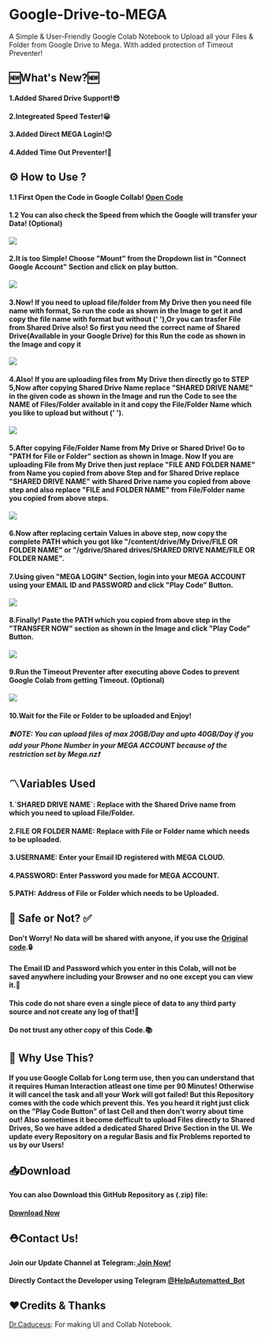 # Google-Drive-to-MEGA
A Simple & User-Friendly Google Colab Notebook to Upload all your Files &amp; Folder from Google Drive to Mega. With added protection of Timeout Preventer!

## 🆕What's New?🆕
<h4>1.Added Shared Drive Support!😎</h4>
<h4>2.Integreated Speed Tester!😀</h4>
<h4>3.Added Direct MEGA Login!😉</h4>
<h4>4.Added Time Out Preventer!🤩</h4>
  
## ⚙️ How to Use ? 
<h4> 1.1 First Open the Code in Google Collab! <a href="https://colab.research.google.com/github/TheCaduceus/Google-Drive-to-MEGA/blob/main/Google_Drive_to_Mega_Transfer.ipynb">Open Code</a> </h4>
<h4> 1.2 You can also check the Speed from which the Google will transfer your Data! (Optional)</h4>
<img src="/Img/27.png">
<h4> 2.It is too Simple! Choose "Mount" from the Dropdown list in "Connect Google Account" Section and click on play button. </h4>
<img src="/Img/20.png">
<h4> 3.Now! If you need to upload file/folder from My Drive then you need file name with format, So run the code as shown in the Image to get it and copy the file name with format but without (' '),Or you can trasfer File from Shared Drive also! So first you need the correct name of Shared Drive(Available in your Google Drive) for this Run the code as shown in the Image and copy it </h4>
<img src="/Img/21.png">
<h4> 4.Also! If you are uploading files from My Drive then directly go to STEP 5,Now after copying Shared Drive Name replace "SHARED DRIVE NAME" in the given code as shown in the Image and run the Code to see the NAME of Files/Folder available in it and copy the File/Folder Name which you like to upload but without (' ').</h4>
<img src="/Img/22.png">
<h4> 5.After copying File/Folder Name from My Drive or Shared Drive! Go to "PATH for File or Folder" section as shown in Image. Now If you are uploading File from My Drive then just replace "FILE AND FOLDER NAME" from Name you copied from above Step and for Shared Drive replace "SHARED DRIVE NAME" with Shared Drive name you copied from above step and also replace "FILE and FOLDER NAME" from File/Folder name you copied from above steps.</h4>
<img src="/Img/23.png">
<h4> 6.Now after replacing certain Values in above step, now copy the complete PATH which you got like "/content/drive/My Drive/FILE OR FOLDER NAME" or "/gdrive/Shared drives/SHARED DRIVE NAME/FILE OR FOLDER NAME". </h4>
<h4> 7.Using given "MEGA LOGIN" Section, login into your MEGA ACCOUNT using your EMAIL ID and PASSWORD and click "Play Code" Button.</h4>
<img src="/Img/24.png">
<h4> 8.Finally! Paste the PATH which you copied from above step in the "TRANSFER NOW" section as shown in the Image and click "Play Code" Button.</h4>
<img src="/Img/25.png">
<h4> 9.Run the Timeout Preventer after executing above Codes to prevent Google Colab from getting Timeout. (Optional)</h4>
<img src="/Img/26.png">
<h4> 10.Wait for the File or Folder to be uploaded and Enjoy!</h4>
<h5> <b><i>❗NOTE: You can upload files of max 20GB/Day and upto 40GB/Day if you add your Phone Number in your MEGA ACCOUNT because of the restriction set by Mega.nz❗</i></b></h5>
<h2>〽️Variables Used</h2>
<h4> 1.`SHARED DRIVE NAME`: Replace with the Shared Drive name from which you need to upload File/Folder.</h4>
<h4> 2.FILE OR FOLDER NAME: Replace with File or Folder name which needs to be uploaded.</h4>
<h4> 3.USERNAME: Enter your Email ID registered with MEGA CLOUD.</h4>
<h4> 4.PASSWORD: Enter Password you made for MEGA ACCOUNT.</h4>
<h4> 5.PATH: Address of File or Folder which needs to be Uploaded.</h4>
<h2> 🔐 Safe or Not? ✅</h2>
<h4> Don't Worry! No data will be shared with anyone, if you use the <a href="https://github.com/TheCaduceus/Google-Drive-to-MEGA">Original code</a>.🔒</h4>
<h4> The Email ID and Password which you enter in this Colab, will not be saved anywhere including your Browser and no one except you can view it.💾</h4> 
<h4> This code do not share even a single piece of data to any third party source and not create any log of that!🔑</h4>
<h4> Do not trust any other copy of this Code.📚</h4>
<h2> 🤔 Why Use This?</h2>
<h4>If you use Google Collab for Long term use, then you can understand that it requires Human Interaction atleast one time per 90 Minutes! Otherwise it will cancel the task and all your Work will got failed! But this Repository comes with the code which prevent this. Yes you heard it right just click on the "Play Code Button" of last Cell and then don't worry about time out! Also sometimes it become defficult to upload Files directly to Shared Drives, So we have added a dedicated Shared Drive Section in the UI. We update every Repository on a regular Basis and fix Problems reported to us by our Users!</h4>
<h2> 📥Download</h2>
<h4> You can also Download this GitHub Repository as (.zip) file:</h4>
<h4> <a href="https://github.com/TheCaduceus/Google-Drive-to-MEGA/archive/refs/heads/main.zip">Download Now</a></h4>
<h2>⛑Contact Us!</h2>
<h4>Join our Update Channel at Telegram:<a href="https://telegram.me/TheCaduceusUPDATE"> Join Now!</a></h4>
<h4>Directly Contact the Developer using Telegram <a href="https://telegram.me/HelpAutomatted_Bot">@HelpAutomatted_Bot</a></h4>
<h2>❤️Credits & Thanks</h2>
<p><a href="https://github.com/TheCaduceus">Dr.Caduceus</a>: For making UI and Collab Notebook.</p>
